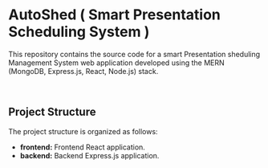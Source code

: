# AutoShed  ( Smart Presentation Scheduling System )

This repository contains the source code for a smart Presentation sheduling Management System web application developed using the MERN (MongoDB, Express.js, React, Node.js) stack.

<br>

## Project Structure

The project structure is organized as follows:

- <b>frontend:</b> Frontend React application.
- <b>backend:</b> Backend Express.js application.<br><br>
